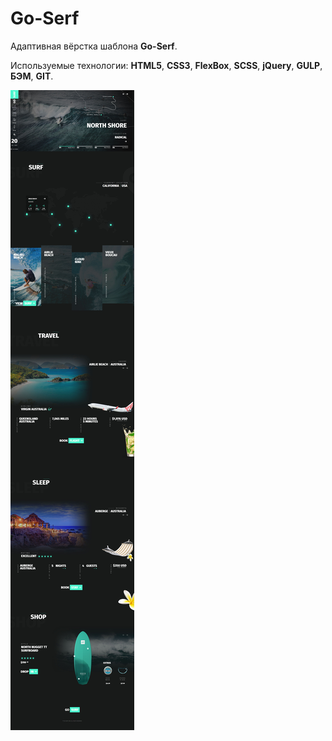 # Go-Serf

Адаптивная вёрстка шаблона **Go-Serf**.

Используемые технологии: **HTML5**, **CSS3**, **FlexBox**, **SCSS**, **jQuery**, **GULP**, **БЭМ**, **GIT**.

![Go-Serf - Entire-Page](go-serf.jpg)
